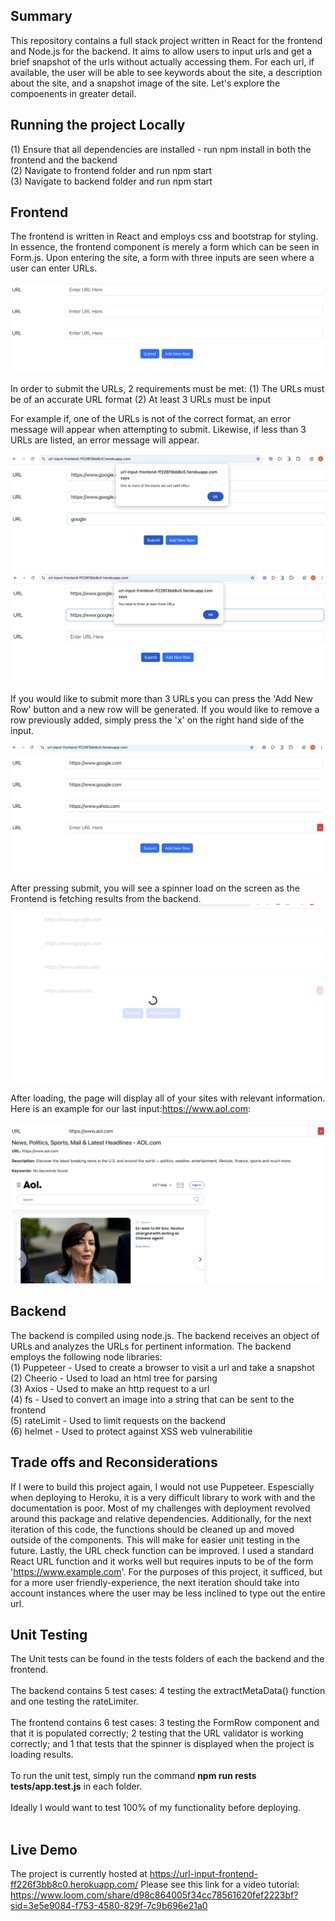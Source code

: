 ## Summary

This repository contains a full stack project written in React for the frontend and Node.js for the backend. It aims to allow users to input urls and get a brief snapshot of the urls without actually accessing them. For each url, if available, the user will be able to see keywords about the site, a description about the site, and a snapshot image of the site. Let's explore the compoenents in greater detail.

## Running the project Locally
(1) Ensure that all dependencies are installed - run npm install in both the frontend and the backend <br>
(2) Navigate to frontend folder and run npm start<br>
(3) Navigate to backend folder and run npm start

## Frontend
The frontend is written in React and employs css and bootstrap for styling. In essence, the frontend component is  merely a form which can be seen in Form.js. Upon entering the site, a form with three inputs are seen where a user can enter URLs. 

![Project Screenshot](images/onLoad.png)

In order to submit the URLs, 2 requirements must be met:
(1) The URLs must be of an accurate URL format
(2) At least 3 URLs must be input

For example if, one of the URLs is not of the correct format, an error message will appear when attempting to submit. Likewise, if less than 3 URLs are listed, an error message will appear.

![Project Screenshot](images/incorrectFormat.png)
![Project Screenshot](images/tooFewUrls.png)




If you would like to submit more than 3 URLs you can press the 'Add New Row' button and a new row will be generated. If you would like to remove a row previously added, simply press the 'x' on the right hand side of the input.

![Project Screenshot](images/newRow.png)





After pressing submit, you will see a spinner load on the screen as the Frontend is fetching results from the backend.
![Project Screenshot](images/spinner.png)





After loading, the page will display all of your sites with relevant information. Here is an example for our last input:https://www.aol.com:

![Project Screenshot](images/submitted.png)

## Backend

The backend is compiled using node.js. The backend receives an object of URLs and analyzes the URLs for pertinent information. The backend employs the following node libraries:<br>
(1) Puppeteer - Used to create a browser to visit a url and take a snapshot <br>
(2) Cheerio - Used to load an html tree for parsing <br>
(3) Axios - Used to make an http request to a url <br>
(4) fs - Used to convert an image into a string that can be sent to the frontend <br>
(5) rateLimit - Used to limit requests on the backend<br>
(6) helmet - Used to protect against XSS web vulnerabilitie<br>

## Trade offs and Reconsiderations
If I were to build this project again, I would not use Puppeteer. Espescially when deploying to Heroku, it is a very difficult library to work with and the documentation is poor. Most of my challenges with deployment revolved around this package and relative dependencies. Additionally, for the next iteration of this code, the functions should be cleaned up and moved outside of the components. This will make for easier unit testing in the future. Lastly, the URL check function can be improved. I used a standard React URL function and it works well but requires inputs to be of the form 'https://www.example.com'. For the purposes of this project, it sufficed, but for a more user friendly-experience, the next iteration should take into account instances where the user may be less inclined to type out the entire url. 

## Unit Testing
The Unit tests can be found in the tests folders of each the backend and the frontend. 
<br>
<br>
The backend contains 5 test cases: 4 testing the extractMetaData() function and one testing the rateLimiter.
<br>
<br>
The frontend contains 6 test cases: 3 testing the FormRow component and that it is populated correctly; 2 testing that the URL validator is working correctly; and 1 that tests that the spinner is displayed when the project is loading results.
<br>
<br>
To run the unit test, simply run the command __npm run rests __tests__/app.test.js__ in each folder.
<br>
<br>
Ideally I would want to test 100% of my functionality before deploying.
<br>
<br>

## Live Demo
The project is currently hosted at https://url-input-frontend-ff226f3bb8c0.herokuapp.com/
Please see this link for a video tutorial: https://www.loom.com/share/d98c864005f34cc78561620fef2223bf?sid=3e5e9084-f753-4580-829f-7c9b696e21a0












